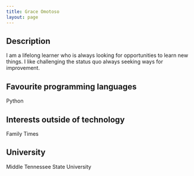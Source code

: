 ```yaml
---
title: Grace Omotoso
layout: page
---
```


## Description
I am a lifelong learner who is always looking for opportunities to learn new things. I like challenging the status quo always seeking ways for improvement. 

## Favourite programming languages
Python

## Interests outside of technology
Family Times

## University
Middle Tennessee State University